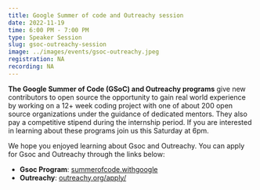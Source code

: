 ```yaml
---
title: Google Summer of code and Outreachy session
date: 2022-11-19
time: 6:00 PM - 7:00 PM
type: Speaker Session
slug: gsoc-outreachy-session
image: ../images/events/gsoc-outreachy.jpeg
registration: NA
recording: NA
---
```


**The Google Summer of Code (GSoC) and Outreachy programs** give new contributors to open source the opportunity to gain real world experience by working on a 12+ week coding project with one of about 200 open source organizations under the guidance of dedicated mentors. They also pay a competitive stipend during the internship period. If you are interested in learning about these programs join us this Saturday at 6pm. 

We hope you enjoyed learning about Gsoc and Outreachy. You can apply for Gsoc and Outreachy through the links below:

- **Gsoc Program**: [summerofcode.withgoogle](https://summerofcode.withgoogle.com/)
- **Outreachy**: [outreachy.org/apply/](https://www.outreachy.org/apply/)




